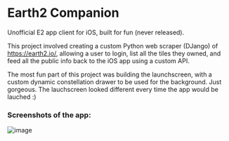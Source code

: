 # Earth2 Companion

Unofficial E2 app client for iOS, built for fun (never released).

This project involved creating a custom Python web scraper (DJango) of https://earth2.io/, allowing a user to login, list all the tiles they owned, and feed all the public info back to the iOS app using a custom API.

The most fun part of this project was building the launchscreen, with a custom dynamic constellation drawer to be used for the background. Just gorgeous. The lauchscreen looked different every time the app would be lauched :)

### Screenshots of the app:
![image](https://user-images.githubusercontent.com/590579/204669422-8d15ecec-a97a-4d1d-a87b-e8c96502c433.png)
